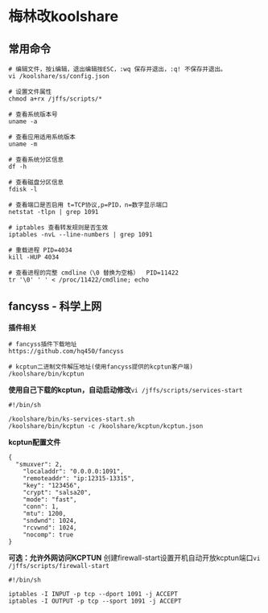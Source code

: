 # 梅林改koolshare

## 常用命令
```
# 编辑文件，按i编辑，退出编辑按ESC，:wq 保存并退出，:q! 不保存并退出。
vi /koolshare/ss/config.json

# 设置文件属性
chmod a+rx /jffs/scripts/*

# 查看系统版本号
uname -a

# 查看应用适用系统版本
uname -m

# 查看系统分区信息
df -h

# 查看磁盘分区信息
fdisk -l

# 查看端口是否启用 t=TCP协议,p=PID，n=数字显示端口
netstat -tlpn | grep 1091

# iptables 查看转发规则是否生效
iptables -nvL --line-numbers | grep 1091

# 重载进程 PID=4034
kill -HUP 4034

# 查看进程的完整 cmdline（\0 替换为空格）  PID=11422
tr '\0' ' ' < /proc/11422/cmdline; echo
```

## fancyss - 科学上网

**插件相关**
```
# fancyss插件下载地址
https://github.com/hq450/fancyss

# kcptun二进制文件解压地址(使用fancyss提供的kcptun客户端)
/koolshare/bin/kcptun
```

**使用自己下载的kcptun，自动启动修改**``vi /jffs/scripts/services-start``
```
#!/bin/sh

/koolshare/bin/ks-services-start.sh
/koolshare/bin/kcptun -c /koolshare/kcptun/kcptun.json
```

**kcptun配置文件**
```
{
  "smuxver": 2, 
	"localaddr": "0.0.0.0:1091",
	"remoteaddr": "ip:12315-13315",
	"key": "123456",
	"crypt": "salsa20",
	"mode": "fast",
	"conn": 1,
	"mtu": 1200,
	"sndwnd": 1024,
	"rcvwnd": 1024,
	"nocomp": true
}
```

**可选：允许外网访问KCPTUN**
创建firewall-start设置开机自动开放kcptun端口``vi /jffs/scripts/firewall-start``
```
#!/bin/sh

iptables -I INPUT -p tcp --dport 1091 -j ACCEPT
iptables -I OUTPUT -p tcp --sport 1091 -j ACCEPT
```
